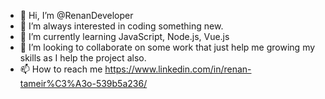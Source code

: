 - 👋 Hi, I’m @RenanDeveloper
- 👀 I’m always interested in coding something new.
- 🌱 I’m currently learning JavaScript, Node.js, Vue.js
- 💞️ I’m looking to collaborate on some work that just help me growing my skills as I help the project also.
- 📫 How to reach me https://www.linkedin.com/in/renan-tameir%C3%A3o-539b5a236/

<!---
RenanDeveloper/RenanDeveloper is a ✨ special ✨ repository because its `README.md` (this file) appears on your GitHub profile.
You can click the Preview link to take a look at your changes.
--->
